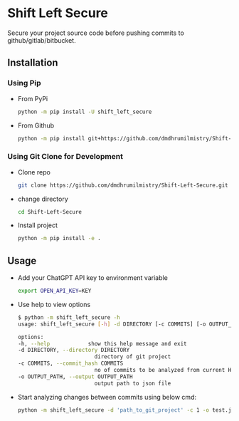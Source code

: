 # Shift Left Secure

Secure your project source code before pushing commits to github/gitlab/bitbucket.

## Installation

### Using Pip

- From PyPi

    ```bash
    python -m pip install -U shift_left_secure
    ```

- From Github

    ```bash
    python -m pip install git+https://github.com/dmdhrumilmistry/Shift-Left-Secure.git
    ```

### Using Git Clone for Development

- Clone repo

    ```bash
    git clone https://github.com/dmdhrumilmistry/Shift-Left-Secure.git
    ```

- change directory

    ```bash
    cd Shift-Left-Secure
    ```

- Install project

    ```bash
    python -m pip install -e . 
    ```

## Usage

- Add your ChatGPT API key to environment variable

    ```bash
    export OPEN_API_KEY=KEY
    ```

- Use help to view options

    ```bash
    $ python -m shift_left_secure -h
    usage: shift_left_secure [-h] -d DIRECTORY [-c COMMITS] [-o OUTPUT_PATH]

    options:
    -h, --help            show this help message and exit
    -d DIRECTORY, --directory DIRECTORY
                            directory of git project
    -c COMMITS, --commit_hash COMMITS
                            no of commits to be analyzed from current HEAD
    -o OUTPUT_PATH, --output OUTPUT_PATH
                            output path to json file
    ```

- Start analyzing changes between commits using below cmd:

    ```bash
    python -m shift_left_secure -d 'path_to_git_project' -c 1 -o test.json
    ```
